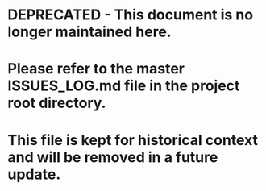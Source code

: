 # DEPRECATED - This document is no longer maintained here.
# Please refer to the master ISSUES_LOG.md file in the project root directory.
# This file is kept for historical context and will be removed in a future update.
